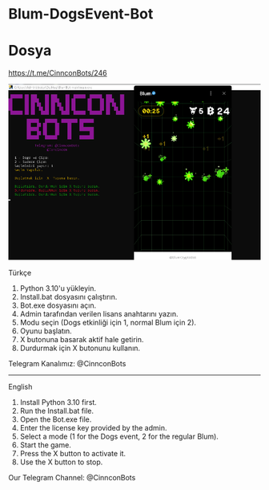 # Blum-DogsEvent-Bot

# Dosya
https://t.me/CinnconBots/246


![Örnek](images/ScreenShot.PNG)


Türkçe

1. Python 3.10'u yükleyin.
2. Install.bat dosyasını çalıştırın.
3. Bot.exe dosyasını açın.
4. Admin tarafından verilen lisans anahtarını yazın.
5. Modu seçin (Dogs etkinliği için 1, normal Blum için 2).
6. Oyunu başlatın.
7. X butonuna basarak aktif hale getirin.
8. Durdurmak için X butonunu kullanın.

Telegram Kanalımız: @CinnconBots


---

English

1. Install Python 3.10 first.
2. Run the Install.bat file.
3. Open the Bot.exe file.
4. Enter the license key provided by the admin.
5. Select a mode (1 for the Dogs event, 2 for the regular Blum).
6. Start the game.
7. Press the X button to activate it.
8. Use the X button to stop.

Our Telegram Channel: @CinnconBots
